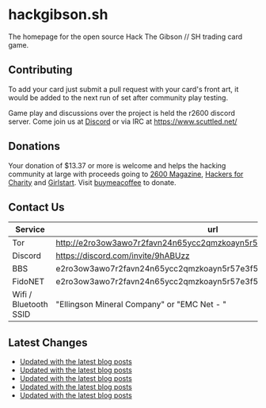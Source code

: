 # hackgibson.sh
The homepage for the open source Hack The Gibson // SH trading card game.


## Contributing

To add your card just submit a pull request with your card's front art, it would be added to the next run of set after community play testing.

Game play and discussions over the project is held the r2600 discord server. Come join us at [Discord](https://discord.com/invite/9hABUzz) or via IRC at https://www.scuttled.net/


## Donations

Your donation of $13.37 or more is welcome and helps the hacking community at large with proceeds going to [2600 Magazine](https://2600.com/), [Hackers for Charity](https://hackersforcharity.org) and [Girlstart](https://girlstart.org).  Visit [buymeacoffee](https://www.buymeacoffee.com/hackgibson.sh) to donate.


## Contact Us

Service | url
-|-
Tor | http://e2ro3ow3awo7r2favn24n65ycc2qmzkoayn5r57e3f56nvjwdcgg32ad.onion
Discord | https://discord.com/invite/9hABUzz
BBS | e2ro3ow3awo7r2favn24n65ycc2qmzkoayn5r57e3f56nvjwdcgg32ad.onion:23
FidoNET | e2ro3ow3awo7r2favn24n65ycc2qmzkoayn5r57e3f56nvjwdcgg32ad.onion:24554
Wifi / Bluetooth SSID | "Ellingson Mineral Company" or "EMC Net - <fidonet address>"

## Latest Changes
<!-- BLOG-POST-LIST:START -->
- [Updated with the latest blog posts](https://github.com/DFW2600/hackgibson.sh/commit/02e15fca8cea7cd473a0e791e6debeefa61947e0)
- [Updated with the latest blog posts](https://github.com/DFW2600/hackgibson.sh/commit/c171dd4898cc9e74be60e5eb79cde6a383f35c30)
- [Updated with the latest blog posts](https://github.com/DFW2600/hackgibson.sh/commit/578d3ac179dbc98ab4a1d2453186c9efa031fefc)
- [Updated with the latest blog posts](https://github.com/DFW2600/hackgibson.sh/commit/e2a3909a2a354116de6cbbea9879c95625e50681)
- [Updated with the latest blog posts](https://github.com/DFW2600/hackgibson.sh/commit/3449df1d59547ad2a6335c6e116e5af02a4e9eda)
<!-- BLOG-POST-LIST:END -->
